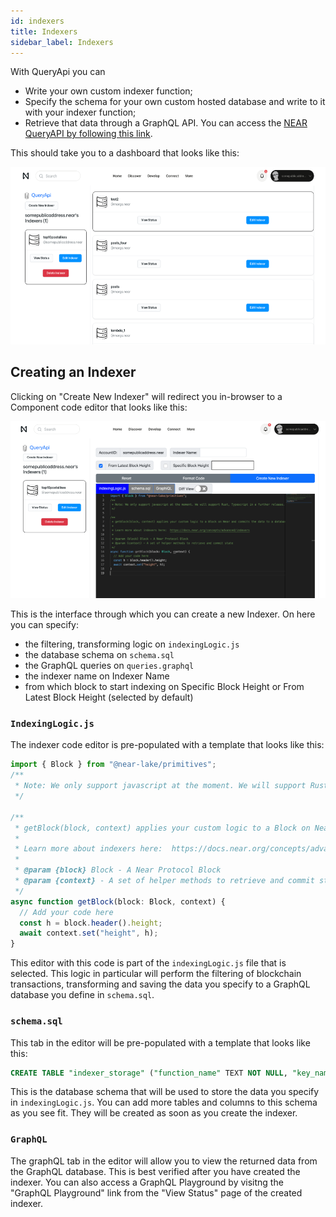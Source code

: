 ```yaml
---
id: indexers
title: Indexers
sidebar_label: Indexers
---
```

With QueryApi you can
* Write your own custom indexer function;
* Specify the schema for your own custom hosted database and write to it with your indexer function;
* Retrieve that data through a GraphQL API.
You can access the [NEAR QueryAPI by following this link](https://near.org/dataplatform.near/widget/QueryApi.Dashboard).

This should take you to a dashboard that looks like this:

![QueryAPI Dashboard](./assets/QAPIScreen.png)

## Creating an Indexer

Clicking on "Create New Indexer" will redirect you in-browser to a Component code editor that looks like this:

![QueryAPI Indexer Dashboard](./assets/QAPIScreen2.png)

This is the interface through which you can create a new Indexer. On here you can specify:

- the filtering, transforming logic on `indexingLogic.js`
- the database schema on `schema.sql`
- the GraphQL queries on `queries.graphql`
- the indexer name on Indexer Name
- from which block to start indexing on Specific Block Height or From Latest Block Height (selected by default)

### `IndexingLogic.js`

The indexer code editor is pre-populated with a template that looks like this:

```js
import { Block } from "@near-lake/primitives";
/**
 * Note: We only support javascript at the moment. We will support Rust, Typescript in a further release.
 */

/**
 * getBlock(block, context) applies your custom logic to a Block on Near and commits the data to a database.
 *
 * Learn more about indexers here:  https://docs.near.org/concepts/advanced/indexers
 *
 * @param {block} Block - A Near Protocol Block
 * @param {context} - A set of helper methods to retrieve and commit state
 */
async function getBlock(block: Block, context) {
  // Add your code here
  const h = block.header().height;
  await context.set("height", h);
}
```

This editor with this code is part of the `indexingLogic.js` file that is selected. This logic in particular will perform the filtering of blockchain transactions, transforming and saving the data you specify to a GraphQL database you define in `schema.sql`.

### `schema.sql`

This tab in the editor will be pre-populated with a template that looks like this:

```sql
CREATE TABLE "indexer_storage" ("function_name" TEXT NOT NULL, "key_name" TEXT NOT NULL, "value" TEXT NOT NULL, PRIMARY KEY ("function_name", "key_name"))
```

This is the database schema that will be used to store the data you specify in `indexingLogic.js`. You can add more tables and columns to this schema as you see fit. They will be created as soon as you create the indexer.

### `GraphQL`

The graphQL tab in the editor will allow you to view the returned data from the GraphQL database. This is best verified after you have created the indexer. You can also access a GraphQL Playground by visitng the "GraphQL Playground" link from the "View Status" page of the created indexer.
